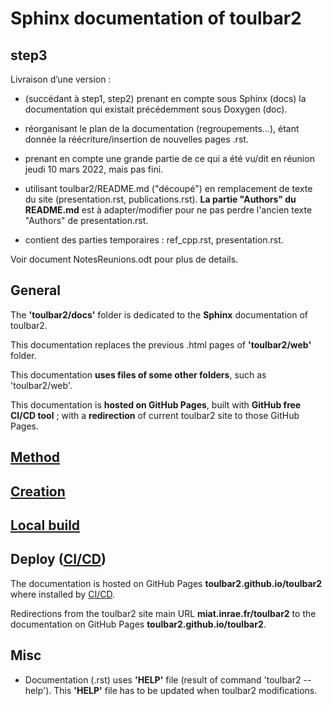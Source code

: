 # Sphinx documentation of toulbar2

## step3

Livraison d’une version :

- (succédant à step1, step2) prenant en compte sous Sphinx (docs) la documentation qui existait précédemment sous Doxygen (doc).
- réorganisant le plan de la documentation (regroupements…), étant donnée la réécriture/insertion de nouvelles pages .rst.
- prenant en compte une grande partie de ce qui a été vu/dit en réunion jeudi 10 mars 2022, mais pas fini.

- utilisant toulbar2/README.md ("découpé") en remplacement de texte du site (presentation.rst, publications.rst). **La partie "Authors" du README.md** est à adapter/modifier pour ne pas perdre l'ancien texte "Authors" de presentation.rst.
- contient des parties temporaires : ref_cpp.rst, presentation.rst.

Voir document NotesReunions.odt pour plus de details.


## General

The **'toulbar2/docs'** folder is dedicated to the **Sphinx** documentation of toulbar2.

This documentation replaces the previous .html pages of **'toulbar2/web'** folder.

This documentation **uses files of some other folders**, such as 'toulbar2/web'.

This documentation is **hosted on GitHub Pages**, built with **GitHub free CI/CD tool** ; with a **redirection** of current toulbar2 site to those GitHub Pages.

## [Method](README/method.md)

## [Creation](README/creation.md)

## [Local build](README/local_build.md)

## Deploy ([CI/CD](README/CICD.md))

The documentation is hosted on GitHub Pages **toulbar2.github.io/toulbar2** where installed by [CI/CD](README/CICD.md).

Redirections from the toulbar2 site main URL **miat.inrae.fr/toulbar2** to the documentation on GitHub Pages **toulbar2.github.io/toulbar2**.

## Misc

- Documentation (.rst) uses **'HELP'** file (result of command
  'toulbar2 --help').  This **'HELP'** file has to be updated when toulbar2
  modifications.

